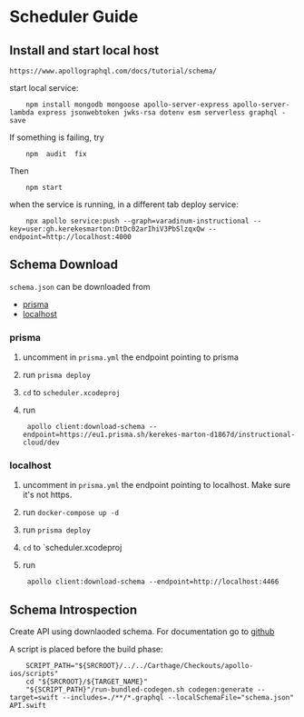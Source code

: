 
# Scheduler Guide

## Install and start local host


    https://www.apollographql.com/docs/tutorial/schema/

start local service:
        
        npm install mongodb mongoose apollo-server-express apollo-server-lambda express jsonwebtoken jwks-rsa dotenv esm serverless graphql -save

        
If something is failing, try 

        npm  audit  fix

Then

        npm start

when the service  is running, in a different  tab deploy service:

        npx apollo service:push --graph=varadinum-instructional --key=user:gh.kerekesmarton:DtDc02arIhiV3PbSlzqxQw --endpoint=http://localhost:4000


## Schema Download

`schema.json` can be downloaded from
- [prisma](https://github.com/apollographql/apollo-tooling#apollo-clientdownload-schema-output)
- [localhost](http://localhost:4466)


### prisma
1. uncomment in `prisma.yml` the endpoint pointing to prisma
2. run `prisma deploy` 
3. `cd` to `scheduler.xcodeproj`
4. run 
        
        apollo client:download-schema --endpoint=https://eu1.prisma.sh/kerekes-marton-d1867d/instructional-cloud/dev

### localhost
1. uncomment in `prisma.yml` the endpoint pointing to localhost. Make sure it's not https.
2. run `docker-compose up -d`
3. run `prisma deploy`
4. `cd` to `scheduler.xcodeproj
5. run

        apollo client:download-schema --endpoint=http://localhost:4466


## Schema Introspection

Create API using downlaoded schema. For documentation go to [github](https://github.com/apollographql/apollo-tooling#apollo-clientcodegen-output)

A script is placed before the build phase:

        SCRIPT_PATH="${SRCROOT}/../../Carthage/Checkouts/apollo-ios/scripts"
        cd "${SRCROOT}/${TARGET_NAME}"
        "${SCRIPT_PATH}"/run-bundled-codegen.sh codegen:generate --target=swift --includes=./**/*.graphql --localSchemaFile="schema.json" API.swift
        
        
